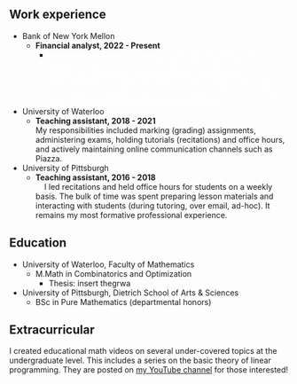 ## Work experience
- Bank of New York Mellon
	- **Financial analyst, 2022 - Present**  
		- <span style="color: white;">I have held various roles across Corporate Treasury related to balance sheet stress-testing (CCAR, LST, RLAP). My work centers on developing and maintaining computational implementation models. This includes developing model logic, producing associated model documentation, and coordinating with affiliated risk teams and software vendors.</span>
- University of Waterloo
	- **Teaching assistant, 2018 - 2021**  
		My responsibilities included marking (grading) assignments, administering exams, holding tutorials (recitations) and office hours,  and actively maintaining online communication channels such as Piazza.
- University of Pittsburgh
	- **Teaching assistant, 2016 - 2018**  
		&nbsp;&nbsp;&nbsp;&nbsp;I led recitations and held office hours for students on a weekly basis. The bulk of time was spent preparing lesson materials and interacting with students (during tutoring, over email, ad-hoc). It remains my most formative professional experience.

## Education
- University of Waterloo, Faculty of Mathematics
	- M.Math in Combinatorics and Optimization
		- Thesis: insert thegrwa
- University of Pittsburgh, Dietrich School of Arts & Sciences
	- BSc in Pure Mathematics (departmental honors)

## Extracurricular

I created educational math videos on several under-covered topics at the undergraduate level. This includes a series on the basic theory of linear programming. They are posted on [my YouTube channel](https://www.youtube.com/@mg9581) for those interested!
